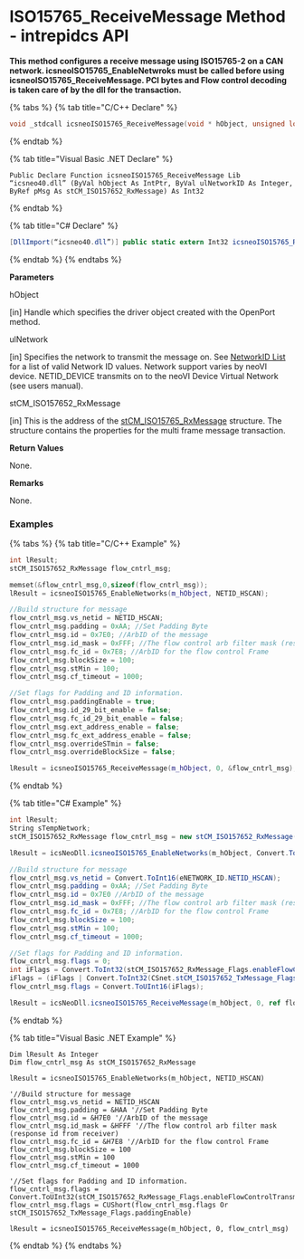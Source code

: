 # ISO15765\_ReceiveMessage Method - intrepidcs API

**This method configures a receive message using ISO15765-2 on a CAN network. icsneoISO15765\_EnableNetwroks must be called before using icsneoISO15765\_ReceiveMessage. PCI bytes and Flow control decoding is taken care of by the dll for the transaction.**

{% tabs %}
{% tab title="C/C++ Declare" %}
```cpp
void _stdcall icsneoISO15765_ReceiveMessage(void * hObject, unsigned long ulNetworkID,stCM_ISO157652_RxMessage *pMsg);
```
{% endtab %}

{% tab title="Visual Basic .NET Declare" %}
```vbnet
Public Declare Function icsneoISO15765_ReceiveMessage Lib “icsneo40.dll” (ByVal hObject As IntPtr, ByVal ulNetworkID As Integer, ByRef pMsg As stCM_ISO157652_RxMessage) As Int32
```
{% endtab %}

{% tab title="C# Declare" %}
```csharp
[DllImport(“icsneo40.dll”)] public static extern Int32 icsneoISO15765_ReceiveMessage(IntPtr hObject,Int32 ulNetworkID,ref stCM_ISO157652_RxMessage pMsg);
```
{% endtab %}
{% endtabs %}

**Parameters**

hObject

\[in] Handle which specifies the driver object created with the OpenPort method.

ulNetwork

\[in] Specifies the network to transmit the message on. See [NetworkID List](../../structures-types-and-defines-overview-intrepidcs-api/setting-structures-overview-intrepidcs-api/neovi-network-id-list.md) for a list of valid Network ID values. Network support varies by neoVI device. NETID\_DEVICE transmits on to the neoVI Device Virtual Network (see users manual).

stCM\_ISO157652\_RxMessage

\[in] This is the address of the [stCM\_ISO15765\_RxMessage](../../structures-types-and-defines-overview-intrepidcs-api/setting-structures-overview-intrepidcs-api/stcm\_iso157652\_rxmessage-structure.md) structure. The structure contains the properties for the multi frame message transaction.

**Return Values**

None.

**Remarks**

None.

### Examples

{% tabs %}
{% tab title="C/C++ Example" %}
```cpp
int lResult;
stCM_ISO157652_RxMessage flow_cntrl_msg;

memset(&flow_cntrl_msg,0,sizeof(flow_cntrl_msg));
lResult = icsneoISO15765_EnableNetworks(m_hObject, NETID_HSCAN);

//Build structure for message
flow_cntrl_msg.vs_netid = NETID_HSCAN;
flow_cntrl_msg.padding = 0xAA; //Set Padding Byte
flow_cntrl_msg.id = 0x7E0; //ArbID of the message
flow_cntrl_msg.id_mask = 0xFFF; //The flow control arb filter mask (response id from receiver)
flow_cntrl_msg.fc_id = 0x7E8; //ArbID for the flow control Frame
flow_cntrl_msg.blockSize = 100;
flow_cntrl_msg.stMin = 100;
flow_cntrl_msg.cf_timeout = 1000;

//Set flags for Padding and ID information.
flow_cntrl_msg.paddingEnable = true;
flow_cntrl_msg.id_29_bit_enable = false;
flow_cntrl_msg.fc_id_29_bit_enable = false;
flow_cntrl_msg.ext_address_enable = false;
flow_cntrl_msg.fc_ext_address_enable = false;
flow_cntrl_msg.overrideSTmin = false;
flow_cntrl_msg.overrideBlockSize = false;

lResult = icsneoISO15765_ReceiveMessage(m_hObject, 0, &flow_cntrl_msg);
```
{% endtab %}

{% tab title="C# Example" %}
```csharp
int lResult;
String sTempNetwork;
stCM_ISO157652_RxMessage flow_cntrl_msg = new stCM_ISO157652_RxMessage();

lResult = icsNeoDll.icsneoISO15765_EnableNetworks(m_hObject, Convert.ToInt32(eNETWORK_ID.NETID_HSCAN));

//Build structure for message
flow_cntrl_msg.vs_netid = Convert.ToInt16(eNETWORK_ID.NETID_HSCAN);
flow_cntrl_msg.padding = 0xAA; //Set Padding Byte
flow_cntrl_msg.id = 0x7E0 //ArbID of the message
flow_cntrl_msg.id_mask = 0xFFF; //The flow control arb filter mask (response id from receiver)
flow_cntrl_msg.fc_id = 0x7E8; //ArbID for the flow control Frame
flow_cntrl_msg.blockSize = 100;
flow_cntrl_msg.stMin = 100;
flow_cntrl_msg.cf_timeout = 1000;

//Set flags for Padding and ID information.
flow_cntrl_msg.flags = 0;
int iFlags = Convert.ToInt32(stCM_ISO157652_RxMessage_Flags.enableFlowControlTransmission);
iFlags = (iFlags | Convert.ToInt32(CSnet.stCM_ISO157652_TxMessage_Flags.paddingEnable));
flow_cntrl_msg.flags = Convert.ToUInt16(iFlags);

lResult = icsNeoDll.icsneoISO15765_ReceiveMessage(m_hObject, 0, ref flow_cntrl_msg);
```
{% endtab %}

{% tab title="Visual Basic .NET Example" %}
```vbnet
Dim lResult As Integer
Dim flow_cntrl_msg As stCM_ISO157652_RxMessage

lResult = icsneoISO15765_EnableNetworks(m_hObject, NETID_HSCAN)

'//Build structure for message
flow_cntrl_msg.vs_netid = NETID_HSCAN
flow_cntrl_msg.padding = &HAA '//Set Padding Byte
flow_cntrl_msg.id = &H7E0 '//ArbID of the message
flow_cntrl_msg.id_mask = &HFFF '//The flow control arb filter mask (response id from receiver)
flow_cntrl_msg.fc_id = &H7E8 '//ArbID for the flow control Frame
flow_cntrl_msg.blockSize = 100
flow_cntrl_msg.stMin = 100
flow_cntrl_msg.cf_timeout = 1000

'//Set flags for Padding and ID information.
flow_cntrl_msg.flags = Convert.ToUInt32(stCM_ISO157652_RxMessage_Flags.enableFlowControlTransmission)
flow_cntrl_msg.flags = CUShort(flow_cntrl_msg.flags Or stCM_ISO157652_TxMessage_Flags.paddingEnable)

lResult = icsneoISO15765_ReceiveMessage(m_hObject, 0, flow_cntrl_msg)
```
{% endtab %}
{% endtabs %}
